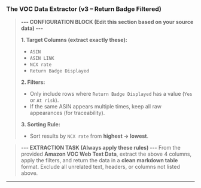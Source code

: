 ### **The VOC Data Extractor (v3 – Return Badge Filtered)**

> **--- CONFIGURATION BLOCK (Edit this section based on your source data) ---**
>
> **1. Target Columns (extract exactly these):**
>
> * `ASIN`
> * `ASIN LINK`
> * `NCX rate`
> * `Return Badge Displayed`
>
> **2. Filters:**
>
> * Only include rows where `Return Badge Displayed` has a value (`Yes` or `At risk`).
> * If the same ASIN appears multiple times, keep all raw appearances (for traceability).
>
> **3. Sorting Rule:**
>
> * Sort results by `NCX rate` from **highest → lowest**.

> **--- EXTRACTION TASK (Always apply these rules) ---**
> From the provided **Amazon VOC Web Text Data**, extract the above 4 columns, apply the filters, and return the data in a **clean markdown table** format.
> Exclude all unrelated text, headers, or columns not listed above.

---
